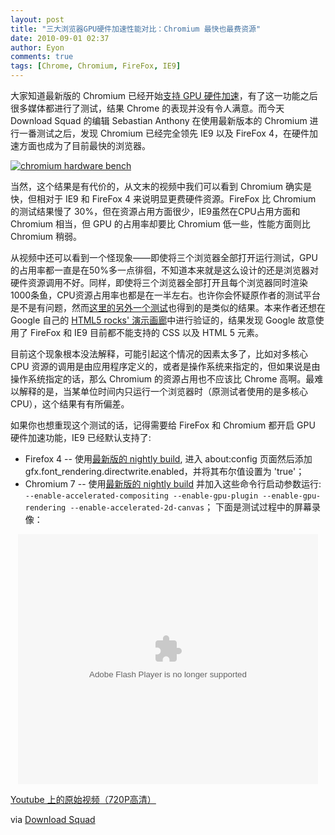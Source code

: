 ```yaml
---
layout: post
title: "三大浏览器GPU硬件加速性能对比：Chromium 最快也最费资源"
date: 2010-09-01 02:37
author: Eyon
comments: true
tags: [Chrome, Chromium, FireFox, IE9]
---
```

大家知道最新版的 Chromium 已经开始[支持 GPU 硬件加速](http://www.chromi.org/archives/6933)，有了这一功能之后很多媒体都进行了测试，结果 Chrome 的表现并没有令人满意。而今天 Download Squad 的编辑 Sebastian Anthony 在使用最新版本的 Chromium 进行一番测试之后，发现 Chromium 已经完全领先 IE9 以及 FireFox 4，在硬件加速方面也成为了目前最快的浏览器。

<a href="http://img.chromi.org/2010/09/chromium-hardware-bench.png">![](http://img.chromi.org/2010/09/chromium-hardware-bench-550x336.png "chromium hardware bench")</a>

当然，这个结果是有代价的，从文末的视频中我们可以看到 Chromium 确实是快，但相对于 IE9 和 FireFox 4 来说明显更费硬件资源。FireFox 比 Chromium 的测试结果慢了 30%，但在资源占用方面很少，IE9虽然在CPU占用方面和 Chromium 相当，但 GPU 的占用率却要比 Chromium 低一些，性能方面则比 Chromium 稍弱。

从视频中还可以看到一个怪现象——即使将三个浏览器全部打开运行测试，GPU的占用率都一直是在50%多一点徘徊，不知道本来就是这么设计的还是浏览器对硬件资源调用不好。同样，即使将三个浏览器全部打开且每个浏览器同时渲染1000条鱼，CPU资源占用率也都是在一半左右。也许你会怀疑原作者的测试平台是不是有问题，然而[这里的另外一个测试](http://ie.microsoft.com/testdrive/)也得到的是类似的结果。本来作者还想在 Google 自己的 [HTML5 rocks' 演示画廊](http://studio.html5rocks.com/)中进行验证的，结果发现 Google 故意使用了 FireFox 和 IE9 目前都不能支持的 CSS 以及 HTML 5 元素。

目前这个现象根本没法解释，可能引起这个情况的因素太多了，比如对多核心 CPU 资源的调用是由应用程序定义的，或者是操作系统来指定的，但如果说是由操作系统指定的话，那么 Chromium 的资源占用也不应该比 Chrome 高啊。最难以解释的是，当某单位时间内只运行一个浏览器时（原测试者使用的是多核心CPU），这个结果有有所偏差。

如果你也想重现这个测试的话，记得需要给 FireFox 和 Chromium 都开启 GPU 硬件加速功能，IE9 已经默认支持了:


*   Firefox 4 -- 使用[最新版的 nightly build](http://ftp.mozilla.org/pub/mozilla.org/firefox/nightly/latest-trunk/), 进入 about:config 页面然后添加 gfx.font_rendering.directwrite.enabled，并将其布尔值设置为 'true'；
*   Chromium 7 -- 使用[最新版的 nightly build](http://build.chromium.org/buildbot/snapshots/chromium-rel-xp/) 并加入这些命令行启动参数运行: `--enable-accelerated-compositing --enable-gpu-plugin --enable-gpu-rendering --enable-accelerated-2d-canvas`；
下面是测试过程中的屏幕录像：<!--more-->
<p style="text-align: center;"><embed src="http://player.youku.com/player.php/sid/XMjAyODQwOTcy/v.swf" quality="high" width="480" height="400" align="middle" allowScriptAccess="sameDomain" type="application/x-shockwave-flash"></embed>

[Youtube 上的原始视频（720P高清）](http://www.youtube.com/watch?v=BisWVnL_74w)

via [Download Squad](http://www.downloadsquad.com/2010/08/31/3-way-hardware-acceleration-web-browser-comparison/)
